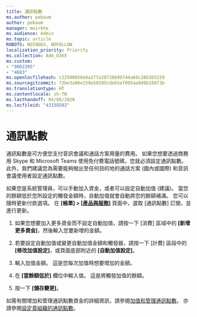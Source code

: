 ```yaml
---
title: 通訊點數
ms.author: pebaum
author: pebaum
manager: mnirkhe
ms.audience: Admin
ms.topic: article
ROBOTS: NOINDEX, NOFOLLOW
localization_priority: Priority
ms.collection: Adm_O365
ms.custom:
- "9002395"
- "4683"
ms.openlocfilehash: c22500656e8a1ffa20728699744a69c28b3b5159
ms.sourcegitcommit: 73be3a06e159a56595cdeb5ef095aa9d9b16073b
ms.translationtype: HT
ms.contentlocale: zh-TW
ms.lasthandoff: 04/06/2020
ms.locfileid: "43158502"
---
```

# <a name="communication-credits"></a>通訊點數

通訊點數是可方便您支付音訊會議和通話方案用量的費用。  如果您想要透過商務用 Skype 和 Microsoft Teams 使用免付費電話號碼，您就必須設定通訊點數。  此外，我們建議您為需要能夠撥出至任何目的地的通話方案 (國內或國際) 和音訊會議使用者設定通訊點數。

如果您是系統管理員，可以手動加入資金，或者可以設定自動加值 (建議)。  當您的餘額低於您所設定的觸發金額時，自動加值就會自動將您的餘額補滿。  您可以隨時更新付款選項。 在 **[帳單] > [[產品與服務](https://go.microsoft.com/fwlink/p/?linkid=842054)]** 頁面中，選取 [通訊點數] 訂閱，並進行更新。

1. 如果您想要加入更多資金而不設定自動加值，請按一下 [消費] 區域中的 **[新增更多資金]**，然後輸入您要新增的金額。

2. 若要設定自動加值或變更自動加值金額和觸發器，請按一下 [計費] 區段中的 **[修改加值設定]**，或頁面底部附近的 **[自動加值設定]**。  

3. 輸入加值金額。  這是您每次加值時想要增加的金額。  

4. 在 **[當餘額低於]** 欄位中輸入值。  這是將觸發加值的餘額。

5. 按一下 **[儲存變更]**。

如需有關增加和管理通訊點數資金的詳細資訊，請參閱[加值和管理通訊點數](https://docs.microsoft.com/microsoftteams/add-funds-and-manage-communications-credits)。 亦請參閱[設定貴組織的通訊點數](https://docs.microsoft.com/microsoftteams/set-up-communications-credits-for-your-organization)。
